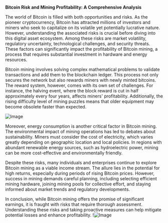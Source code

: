 **Bitcoin Risk and Mining Profitability: A Comprehensive Analysis**

The world of Bitcoin is filled with both opportunities and risks. As the pioneer cryptocurrency, Bitcoin has attracted millions of investors and miners who seek to capitalize on its volatile yet potentially lucrative nature. However, understanding the associated risks is crucial before diving into this digital asset ecosystem. Among these risks are market volatility, regulatory uncertainty, technological challenges, and security threats. These factors can significantly impact the profitability of Bitcoin mining, a process that requires substantial investment in hardware and energy resources.

Bitcoin mining involves solving complex mathematical problems to validate transactions and add them to the blockchain ledger. This process not only secures the network but also rewards miners with newly minted bitcoins. The reward system, however, comes with its own set of challenges. For instance, the halving event, where the block reward is cut in half approximately every four years, affects miners' profitability. Additionally, the rising difficulty level of mining puzzles means that older equipment may become obsolete faster than expected.

![Image](https://github.com/user-attachments/assets/3be06921-4469-491d-bd37-5f14c53422b7)

Moreover, energy consumption is another critical factor in Bitcoin mining. The environmental impact of mining operations has led to debates about sustainability. Miners must consider the cost of electricity, which varies greatly depending on geographic location and local policies. In regions with abundant renewable energy sources, such as hydroelectric power, mining can be more cost-effective and environmentally friendly.

Despite these risks, many individuals and enterprises continue to explore Bitcoin mining as a viable income stream. The allure lies in the potential for high returns, especially during periods of rising Bitcoin prices. However, success in mining demands careful planning, including selecting efficient mining hardware, joining mining pools for collective effort, and staying informed about market trends and regulatory developments.

In conclusion, while Bitcoin mining offers the promise of significant earnings, it is fraught with risks that require thorough assessment. Understanding these risks and taking proactive measures can help mitigate potential losses and enhance profitability. !![Image](https://github.com/user-attachments/assets/3be06921-4469-491d-bd37-5f14c53422b7)